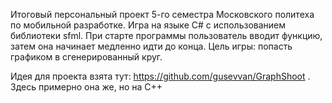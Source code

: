 Итоговый персональный проект 5-го семестра Московского политеха по мобильной разработке. Игра на языке C# с использованием библиотеки sfml.
При старте программы пользователь вводит функцию, затем она начинает медленно идти до конца. Цель игры: попасть графиком в сгенерированный круг.

Идея для проекта взята тут: https://github.com/gusevvan/GraphShoot . Здесь примерно она же, но на C++
